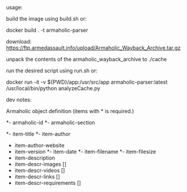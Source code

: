 

usage:

 build the image using build.sh or: 

 docker build . -t armaholic-parser

 download: https://ftp.armedassault.info/upload/Armaholic_Wayback_Archive.tar.gz
 
 unpack the contents of the armaholic_wayback_archive to ./cache


 run the desired script using run.sh or:

 docker run -it -v ${PWD}/app:/usr/src/app armaholic-parser:latest /usr/local/bin/python analyzeCache.py



dev notes:

Armaholic object definition (items with * is required.)

*- armaholic-id
*- armaholic-section

*- item-title
*- item-author
 - item-author-website
 - item-version
*- item-date
*- item-filename
*- item-filesize
 - item-description
 - item-descr-images []
 - item-descr-videos []
 - item-descr-links []
 - item-descr-requirements []
 
